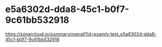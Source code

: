 # e5a6302d-dda8-45c1-b0f7-9c61bb532918
https://sonarcloud.io/summary/overall?id=examly-test_e5a6302d-dda8-45c1-b0f7-9c61bb532918
